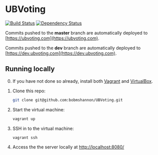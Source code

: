 # UBVoting

[![Build Status](https://magnum.travis-ci.com/bobmshannon/UBVoting.svg?token=qEZPqxG9wUaU2LNL3KZU&branch=master)](https://magnum.travis-ci.com/bobmshannon/UBVoting)
[![Dependency Status](https://www.versioneye.com/user/projects/55f747db3ed89400170004f2/badge.svg?style=flat)](https://www.versioneye.com/user/projects/55f747db3ed89400170004f2)

Commits pushed to the <b>master</b> branch are automatically deployed to [https://ubvoting.com](https://ubvoting.com).

Commits pushed to the <b>dev</b> branch are automatically deployed to [https://dev.ubvoting.com](https://dev.ubvoting.com).

Running locally
---------------
0. If you have not done so already, install both [Vagrant](http://www.vagrantup.com) and [VirtualBox](http://www.virtualbox.org).

1. Clone this repo:
	```sh
	git clone git@github.com:bobmshannon/UBVoting.git
	```

2. Start the virtual machine:
	```sh
	vagrant up
	```

3. SSH in to the virtual machine:
	```sh
	vagrant ssh
	```

4. Access the the server locally at [http://localhost:8080/](http://localhost:8080/) 
